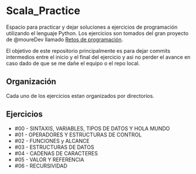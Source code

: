 # Scala_Practice
Espacio para practicar y dejar soluciones a ejercicios de programación utilizando el lenguaje Python. Los ejercicios son tomados del gran proyecto de @moureDev llamado [Retos de programación](https://github.com/mouredev/roadmap-retos-programacion#instrucciones).


El objetivo de este repositorio principalmente es para dejar commits intermedios entre el inicio y el final del ejercicio y asi no perder el avance en caso dado de que se me dañe el equipo o el repo local.

## Organización
Cada uno de los ejercicios estan organizados por directorios. 

## Ejercicios

- #00 - SINTAXIS, VARIABLES, TIPOS DE DATOS Y HOLA MUNDO
- #01 - OPERADORES Y ESTRUCTURAS DE CONTROL
- #02 - FUNCIONES y ALCANCE
- #03 - ESTRUCTURAS DE DATOS
- #04 - CADENAS DE CARACTERES
- #05 - VALOR Y REFERENCIA
- #06 - RECURSIVIDAD